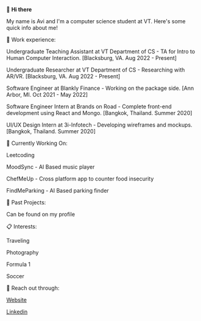 👋 **Hi there**

My name is Avi and I'm a computer science student at VT. Here's some quick info about me!

🚀 Work experience:

Undergraduate Teaching Assistant at VT Department of CS - TA for Intro to Human Computer Interaction. [Blacksburg, VA. Aug 2022 - Present]

Undergraduate Researcher at VT Department of CS - Researching with AR/VR. [Blacksburg, VA. Aug 2022 - Present]

Software Engineer at Blankly Finance - Working on the package side.  [Ann Arbor, MI. Oct 2021 - May 2022]

Software Engineer Intern at Brands on Road - Complete front-end development using React and Mongo. [Bangkok, Thailand. Summer 2020]

UI/UX Design Intern at 3i-Infotech - Developing wireframes and mockups. [Bangkok, Thailand. Summer 2020]

📍 Currently Working On:

Leetcoding

MoodSync - AI Based music player

ChefMeUp - Cross platform app to counter food insecurity

FindMeParking - AI Based parking finder

📖 Past Projects:

Can be found on my profile

📋 Interests:

Traveling

Photography

Formula 1

Soccer

💬 Reach out through:

[Website](https://avimehta.netlify.app/)

[Linkedin](https://www.linkedin.com/in/mehtavi/)
